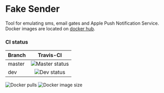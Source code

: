 # Fake Sender
Tool for emulating sms, email gates and Apple Push Notification Service.
Docker images are located on [docker hub](https://hub.docker.com/r/framebassman/fake-sender).

### CI status
| Branch        | Travis-CI     |
| ------------- |:-------------:|
| master        | ![Master status](https://api.travis-ci.com/FrameBassman/fake-sender.svg?branch=master "master status") |
| dev           | ![Dev status](https://api.travis-ci.com/FrameBassman/fake-sender.svg?branch=dev "dev status")|

![Docker pulls](https://img.shields.io/docker/pulls/framebassman/fake-sender.svg)
![Docker image size](https://img.shields.io/docker/image-size/framebassman/fake-sender?sort=semver)

